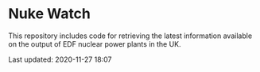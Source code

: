 # Nuke Watch

This repository includes code for retrieving the latest information available on the output of EDF nuclear power plants in the UK.

Last updated: 2020-11-27 18:07
